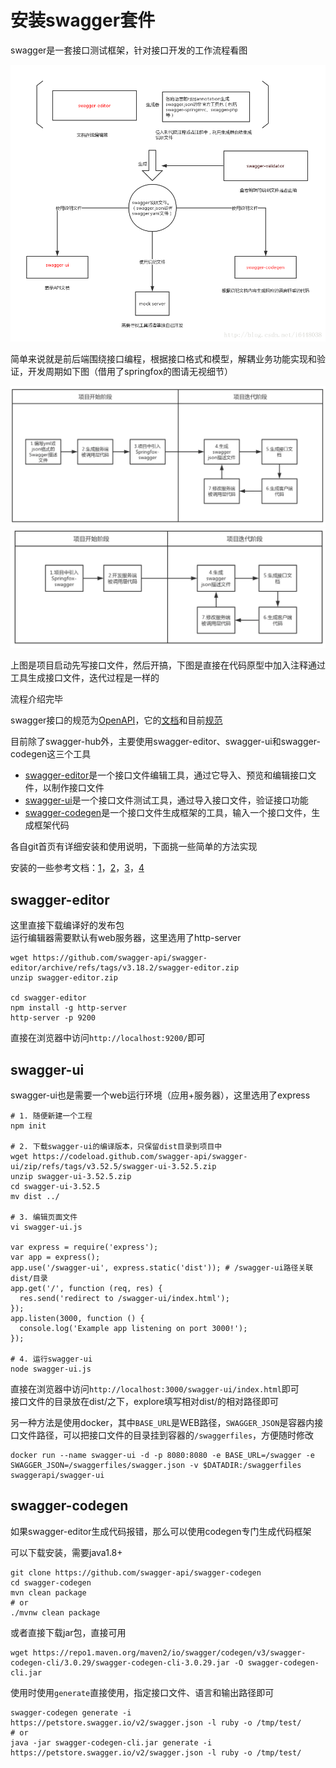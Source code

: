 
# 安装swagger套件

swagger是一套接口测试框架，针对接口开发的工作流程看图

![1](pic/swagger.png)

简单来说就是前后端围绕接口编程，根据接口格式和模型，解耦业务功能实现和验证，开发周期如下图（借用了springfox的图请无视细节）

![2](pic/swagger-1.webp) ![3](pic/swagger-2.webp)

上图是项目启动先写接口文件，然后开搞，下图是直接在代码原型中加入注释通过工具生成接口文件，迭代过程是一样的

流程介绍完毕

swagger接口的规范为[OpenAPI](https://swagger.io/resources/open-api/)，它的[文档](https://github.com/OAI/OpenAPI-Specification)和目前[规范](https://github.com/OAI/OpenAPI-Specification/blob/main/versions/3.0.3.md)

目前除了swagger-hub外，主要使用swagger-editor、swagger-ui和swagger-codegen这三个工具

* [swagger-editor](https://github.com/swagger-api/swagger-editor)是一个接口文件编辑工具，通过它导入、预览和编辑接口文件，以制作接口文件
* [swagger-ui](https://github.com/swagger-api/swagger-ui)是一个接口文件测试工具，通过导入接口文件，验证接口功能
* [swagger-codegen](https://github.com/swagger-api/swagger-codegen)是一个接口文件生成框架的工具，输入一个接口文件，生成框架代码

各自git首页有详细安装和使用说明，下面挑一些简单的方法实现

安装的一些参考文档：[1](https://www.cnblogs.com/onelikeone/p/9997429.html)，[2](https://www.cnblogs.com/shamo89/p/7680941.html)，[3](https://testerhome.com/topics/8168)，[4](https://blog.csdn.net/ron03129596/article/details/53559803)

## swagger-editor

这里直接下载编译好的发布包  
运行编辑器需要默认有web服务器，这里选用了http-server

```shell
wget https://github.com/swagger-api/swagger-editor/archive/refs/tags/v3.18.2/swagger-editor.zip
unzip swagger-editor.zip

cd swagger-editor
npm install -g http-server
http-server -p 9200
```

直接在浏览器中访问`http://localhost:9200/`即可

## swagger-ui

swagger-ui也是需要一个web运行环境（应用+服务器），这里选用了express

```shell
# 1. 随便新建一个工程
npm init

# 2. 下载swagger-ui的编译版本，只保留dist目录到项目中
wget https://codeload.github.com/swagger-api/swagger-ui/zip/refs/tags/v3.52.5/swagger-ui-3.52.5.zip
unzip swagger-ui-3.52.5.zip
cd swagger-ui-3.52.5
mv dist ../

# 3. 编辑页面文件
vi swagger-ui.js

var express = require('express');
var app = express();
app.use('/swagger-ui', express.static('dist')); # /swagger-ui路径关联dist/目录
app.get('/', function (req, res) {
  res.send('redirect to /swagger-ui/index.html');
});
app.listen(3000, function () {
  console.log('Example app listening on port 3000!');
});

# 4. 运行swagger-ui
node swagger-ui.js
```

直接在浏览器中访问`http://localhost:3000/swagger-ui/index.html`即可  
接口文件的目录放在dist/之下，explore填写相对dist/的相对路径即可

另一种方法是使用docker，其中`BASE_URL`是WEB路径，`SWAGGER_JSON`是容器内接口文件路径，可以把接口文件的目录挂到容器的`/swaggerfiles`，方便随时修改

```shell
docker run --name swagger-ui -d -p 8080:8080 -e BASE_URL=/swagger -e SWAGGER_JSON=/swaggerfiles/swagger.json -v $DATADIR:/swaggerfiles swaggerapi/swagger-ui
```

## swagger-codegen

如果swagger-editor生成代码报错，那么可以使用codegen专门生成代码框架

可以下载安装，需要java1.8+

```shell
git clone https://github.com/swagger-api/swagger-codegen
cd swagger-codegen
mvn clean package
# or
./mvnw clean package
```

或者直接下载jar包，直接可用

```shell
wget https://repo1.maven.org/maven2/io/swagger/codegen/v3/swagger-codegen-cli/3.0.29/swagger-codegen-cli-3.0.29.jar -O swagger-codegen-cli.jar
```

使用时使用`generate`直接使用，指定接口文件、语言和输出路径即可

```shell
swagger-codegen generate -i https://petstore.swagger.io/v2/swagger.json -l ruby -o /tmp/test/
# or
java -jar swagger-codegen-cli.jar generate -i https://petstore.swagger.io/v2/swagger.json -l ruby -o /tmp/test/
```
